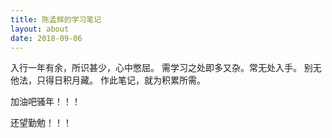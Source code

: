 ```yaml
---
title: 陈孟辉的学习笔记
layout: about
date: 2018-09-06
---
```


入行一年有余，所识甚少，心中憋屈。 需学习之处即多又杂。常无处入手。 别无他法，只得日积月藏。 作此笔记，就为积累所需。 

加油吧骚年！！！

还望勤勉！！！
